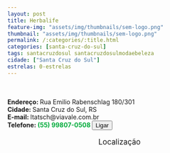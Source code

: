 ```yaml
---
layout: post
title: Herbalife
feature-img: "assets/img/thumbnails/sem-logo.png"
thumbnail: "assets/img/thumbnails/sem-logo.png"
permalink: /:categories/:title.html
categories: [santa-cruz-do-sul]
tags: santacruzdosul santacruzdosulmodaebeleza
cidade: ["Santa Cruz do Sul"]
estrelas: 0-estrelas
---
```

<!-- more --><br />
 <br/>
<b>Endereço: </b>Rua Emilio Rabenschlag 180/301<br />
<b>Cidade: </b>Santa Cruz do Sul, RS<br />
<b>E-mail: </b>ltatsch@viavale.com.br<br />
<b>Telefone: <span style="color: #00ab3a;">(55) 99807-0508</span> <a href="tel:55998070508"><button class="ligar">Ligar</button></a></b><br />
<br />
<style>
      #map {
        height: 400px;
        width: 100%;
       }
    </style>

<div style="font-size: larger; text-align: center;">
Localização</div>
<div id="map">
<script>
      function initMap() {
        var uluru = {lat: -29.7080909, lng: -52.4287804};
        var map = new google.maps.Map(document.getElementById('map'), {
          zoom: 17,
          center: uluru
        });
        var marker = new google.maps.Marker({
          position: uluru,
          map: map
        });
      }
    </script>
    <script async="" defer="" src="https://maps.googleapis.com/maps/api/js?key=AIzaSyCck-jhcLX7iaqvW5q898KwuoSUBpG-7qE&callback=initMap">
    </script>
</div>
